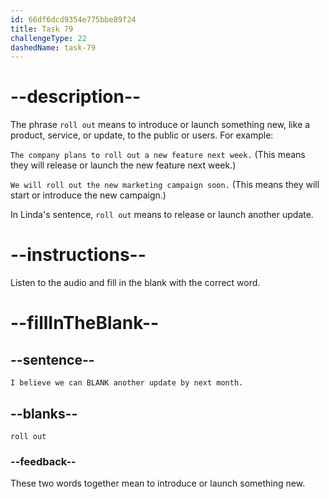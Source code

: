 ```yaml
---
id: 66df6dcd9354e775bbe89f24
title: Task 79
challengeType: 22
dashedName: task-79
---
```

<!--
AUDIO REFERENCE:
Linda: I believe we can roll out another update by next month.
-->

# --description--

The phrase `roll out` means to introduce or launch something new, like a product, service, or update, to the public or users. For example:

`The company plans to roll out a new feature next week.` (This means they will release or launch the new feature next week.)

`We will roll out the new marketing campaign soon.` (This means they will start or introduce the new campaign.)

In Linda's sentence, `roll out` means to release or launch another update.

# --instructions--

Listen to the audio and fill in the blank with the correct word.

# --fillInTheBlank--

## --sentence--

`I believe we can BLANK another update by next month.`

## --blanks--

`roll out`

### --feedback--

These two words together mean to introduce or launch something new.
